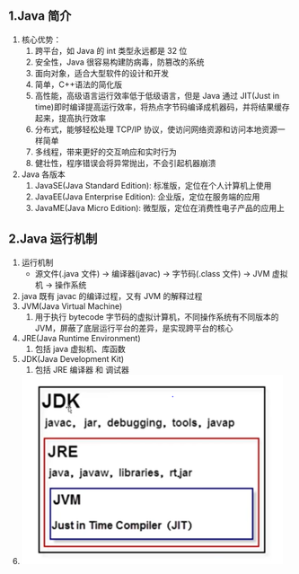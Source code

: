 ## 1.Java 简介

1. 核心优势：
   1. 跨平台，如 Java 的 int 类型永远都是 32 位
   2. 安全性，Java 很容易构建防病毒，防篡改的系统
   3. 面向对象，适合大型软件的设计和开发
   4. 简单，C++语法的简化版
   5. 高性能，高级语言运行效率低于低级语言，但是 Java 通过 JIT(Just in time)即时编译提高运行效率，将热点字节码编译成机器码，并将结果缓存起来，提高执行效率
   6. 分布式，能够轻松处理 TCP/IP 协议，使访问网络资源和访问本地资源一样简单
   7. 多线程，带来更好的交互响应和实时行为
   8. 健壮性，程序错误会将异常抛出，不会引起机器崩溃
2. Java 各版本
   1. JavaSE(Java Standard Edition): 标准版，定位在个人计算机上使用
   2. JavaEE(Java Enterprise Edition): 企业版，定位在服务端的应用
   3. JavaME(Java Micro Edition): 微型版，定位在消费性电子产品的应用上

## 2.Java 运行机制

1. 运行机制
   - 源文件(.java 文件) -> 编译器(javac) -> 字节码(.class 文件) -> JVM 虚拟机 -> 操作系统
2. java 既有 javac 的编译过程，又有 JVM 的解释过程
3. JVM(Java Virtual Machine)
   1. 用于执行 bytecode 字节码的虚拟计算机，不同操作系统有不同版本的 JVM，屏蔽了底层运行平台的差异，是实现跨平台的核心
4. JRE(Java Runtime Environment)
   1. 包括 java 虚拟机、库函数
5. JDK(Java Development Kit)
   1. 包括 JRE 编译器 和 调试器
6. ![20231125020107-2023-11-25](https://raw.githubusercontent.com/bearnew/picture/master/picGo/20231125020107-2023-11-25.png)
